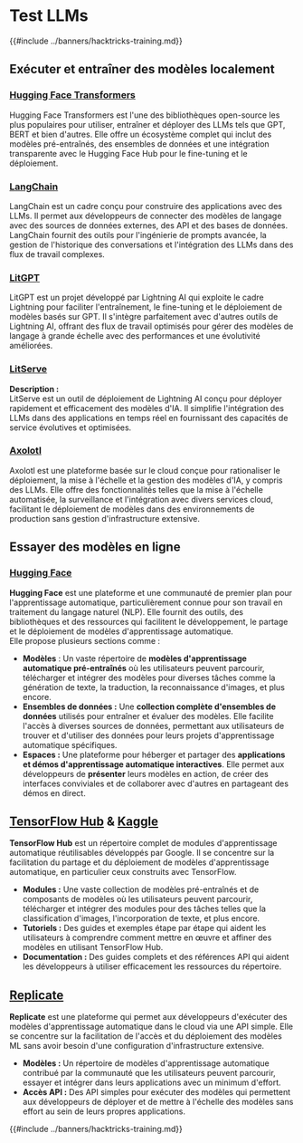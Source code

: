 # Test LLMs

{{#include ../banners/hacktricks-training.md}}

## Exécuter et entraîner des modèles localement

### [**Hugging Face Transformers**](https://github.com/huggingface/transformers)

Hugging Face Transformers est l'une des bibliothèques open-source les plus populaires pour utiliser, entraîner et déployer des LLMs tels que GPT, BERT et bien d'autres. Elle offre un écosystème complet qui inclut des modèles pré-entraînés, des ensembles de données et une intégration transparente avec le Hugging Face Hub pour le fine-tuning et le déploiement.

### [**LangChain**](https://github.com/langchain-ai/langchain)

LangChain est un cadre conçu pour construire des applications avec des LLMs. Il permet aux développeurs de connecter des modèles de langage avec des sources de données externes, des API et des bases de données. LangChain fournit des outils pour l'ingénierie de prompts avancée, la gestion de l'historique des conversations et l'intégration des LLMs dans des flux de travail complexes.

### [**LitGPT**](https://github.com/Lightning-AI/litgpt)

LitGPT est un projet développé par Lightning AI qui exploite le cadre Lightning pour faciliter l'entraînement, le fine-tuning et le déploiement de modèles basés sur GPT. Il s'intègre parfaitement avec d'autres outils de Lightning AI, offrant des flux de travail optimisés pour gérer des modèles de langage à grande échelle avec des performances et une évolutivité améliorées.

### [**LitServe**](https://github.com/Lightning-AI/LitServe)

**Description :**\
LitServe est un outil de déploiement de Lightning AI conçu pour déployer rapidement et efficacement des modèles d'IA. Il simplifie l'intégration des LLMs dans des applications en temps réel en fournissant des capacités de service évolutives et optimisées.

### [**Axolotl**](https://github.com/axolotl-ai-cloud/axolotl)

Axolotl est une plateforme basée sur le cloud conçue pour rationaliser le déploiement, la mise à l'échelle et la gestion des modèles d'IA, y compris des LLMs. Elle offre des fonctionnalités telles que la mise à l'échelle automatisée, la surveillance et l'intégration avec divers services cloud, facilitant le déploiement de modèles dans des environnements de production sans gestion d'infrastructure extensive.

## Essayer des modèles en ligne

### [**Hugging Face**](https://huggingface.co/)

**Hugging Face** est une plateforme et une communauté de premier plan pour l'apprentissage automatique, particulièrement connue pour son travail en traitement du langage naturel (NLP). Elle fournit des outils, des bibliothèques et des ressources qui facilitent le développement, le partage et le déploiement de modèles d'apprentissage automatique.\
Elle propose plusieurs sections comme :

* **Modèles** : Un vaste répertoire de **modèles d'apprentissage automatique pré-entraînés** où les utilisateurs peuvent parcourir, télécharger et intégrer des modèles pour diverses tâches comme la génération de texte, la traduction, la reconnaissance d'images, et plus encore.
* **Ensembles de données :** Une **collection complète d'ensembles de données** utilisés pour entraîner et évaluer des modèles. Elle facilite l'accès à diverses sources de données, permettant aux utilisateurs de trouver et d'utiliser des données pour leurs projets d'apprentissage automatique spécifiques.
* **Espaces :** Une plateforme pour héberger et partager des **applications et démos d'apprentissage automatique interactives**. Elle permet aux développeurs de **présenter** leurs modèles en action, de créer des interfaces conviviales et de collaborer avec d'autres en partageant des démos en direct.

## [**TensorFlow Hub**](https://www.tensorflow.org/hub) **&** [**Kaggle**](https://www.kaggle.com/)

**TensorFlow Hub** est un répertoire complet de modules d'apprentissage automatique réutilisables développés par Google. Il se concentre sur la facilitation du partage et du déploiement de modèles d'apprentissage automatique, en particulier ceux construits avec TensorFlow.

* **Modules :** Une vaste collection de modèles pré-entraînés et de composants de modèles où les utilisateurs peuvent parcourir, télécharger et intégrer des modules pour des tâches telles que la classification d'images, l'incorporation de texte, et plus encore.
* **Tutoriels :** Des guides et exemples étape par étape qui aident les utilisateurs à comprendre comment mettre en œuvre et affiner des modèles en utilisant TensorFlow Hub.
* **Documentation :** Des guides complets et des références API qui aident les développeurs à utiliser efficacement les ressources du répertoire.

## [**Replicate**](https://replicate.com/home)

**Replicate** est une plateforme qui permet aux développeurs d'exécuter des modèles d'apprentissage automatique dans le cloud via une API simple. Elle se concentre sur la facilitation de l'accès et du déploiement des modèles ML sans avoir besoin d'une configuration d'infrastructure extensive.

* **Modèles :** Un répertoire de modèles d'apprentissage automatique contribué par la communauté que les utilisateurs peuvent parcourir, essayer et intégrer dans leurs applications avec un minimum d'effort.
* **Accès API :** Des API simples pour exécuter des modèles qui permettent aux développeurs de déployer et de mettre à l'échelle des modèles sans effort au sein de leurs propres applications.

{{#include ../banners/hacktricks-training.md}}
